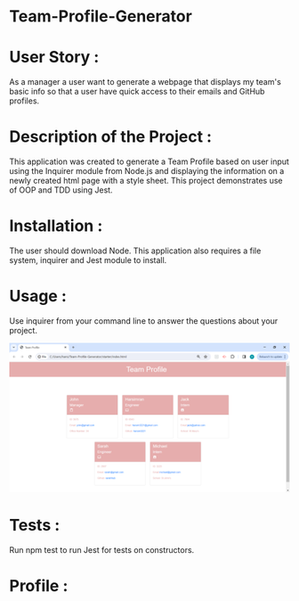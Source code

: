 # Team-Profile-Generator

# User Story :

As a manager a user want to generate a webpage that displays my team's basic info so that a user have quick access to their emails and GitHub profiles.

# Description of the Project :

This application was created to generate a Team Profile based on user input using the Inquirer module from Node.js and displaying the information on a newly created html page with a style sheet. This project demonstrates use of OOP and TDD using Jest.

# Installation :

The user should download Node. This application also requires a file system, inquirer and Jest module to install.

# Usage :

Use inquirer from your command line to answer the questions about your project.

![alt text](image.png)

# Tests :

Run npm test to run Jest for tests on constructors.

# Profile : 


 
